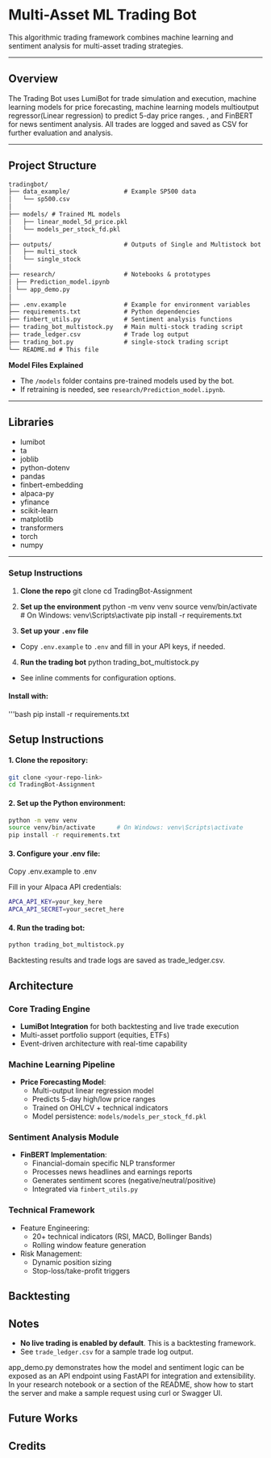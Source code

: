 # Multi-Asset ML Trading Bot


This algorithmic trading framework combines machine learning and sentiment analysis for multi-asset trading strategies.

---

## Overview

The Trading Bot uses LumiBot for trade simulation and execution, machine learning models for price forecasting, machine learning models multioutput regressor(Linear regression) to predict 5-day price ranges. , and FinBERT for news sentiment analysis. All trades are logged and saved as CSV for further evaluation and analysis.

---

## Project Structure

```markdown 
tradingbot/
├── data_example/               # Example SP500 data
│   └── sp500.csv
│
├── models/ # Trained ML models
│   ├── linear_model_5d_price.pkl
│   └── models_per_stock_fd.pkl
│
├── outputs/                    # Outputs of Single and Multistock bot
│   ├── multi_stock      
│   └── single_stock
│ 
├── research/                   # Notebooks & prototypes
│ ├── Prediction_model.ipynb
│ └── app_demo.py
│
├── .env.example                # Example for environment variables
├── requirements.txt            # Python dependencies
├── finbert_utils.py            # Sentiment analysis functions
├── trading_bot_multistock.py   # Main multi-stock trading script
├── trade_ledger.csv            # Trade log output 
├── trading_bot.py              # single-stock trading script
└── README.md # This file
```
**Model Files Explained**

- The `/models` folder contains pre-trained models used by the bot.
- If retraining is needed, see `research/Prediction_model.ipynb`.
---

## Libraries
- lumibot
- ta
- joblib
- python-dotenv
- pandas
- finbert-embedding
- alpaca-py
- yfinance
- scikit-learn
- matplotlib
- transformers
- torch
- numpy
---

### Setup Instructions

1. **Clone the repo**
git clone <your-repo-link>
cd TradingBot-Assignment


2. **Set up the environment**
python -m venv venv
source venv/bin/activate # On Windows: venv\Scripts\activate
pip install -r requirements.txt


3. **Set up your `.env` file**
- Copy `.env.example` to `.env` and fill in your API keys, if needed.

4. **Run the trading bot**
    python trading_bot_multistock.py

- See inline comments for configuration options.


#### Install with:

'''bash
pip install -r requirements.txt

##


## Setup Instructions
#### 1. Clone the repository:

```bash
git clone <your-repo-link>
cd TradingBot-Assignment
```

#### 2. Set up the Python environment:

```bash
python -m venv venv
source venv/bin/activate      # On Windows: venv\Scripts\activate
pip install -r requirements.txt
```

#### 3. Configure your .env file:

Copy .env.example to .env

Fill in your Alpaca API credentials:

```bash
APCA_API_KEY=your_key_here
APCA_API_SECRET=your_secret_here
```

#### 4. Run the trading bot:

```bash
python trading_bot_multistock.py
```

Backtesting results and trade logs are saved as trade_ledger.csv.

## Architecture

### Core Trading Engine
- **LumiBot Integration** for both backtesting and live trade execution
- Multi-asset portfolio support (equities, ETFs)
- Event-driven architecture with real-time capability

### Machine Learning Pipeline
- **Price Forecasting Model**:
  - Multi-output linear regression model
  - Predicts 5-day high/low price ranges
  - Trained on OHLCV + technical indicators
  - Model persistence: `models/models_per_stock_fd.pkl`

### Sentiment Analysis Module
- **FinBERT Implementation**:
  - Financial-domain specific NLP transformer
  - Processes news headlines and earnings reports
  - Generates sentiment scores (negative/neutral/positive)
  - Integrated via `finbert_utils.py`

### Technical Framework
- Feature Engineering:
  - 20+ technical indicators (RSI, MACD, Bollinger Bands)
  - Rolling window feature generation
- Risk Management:
  - Dynamic position sizing
  - Stop-loss/take-profit triggers


## Backtesting

## Notes

- **No live trading is enabled by default**. This is a backtesting framework.
- See `trade_ledger.csv` for a sample trade log output.

app_demo.py demonstrates how the model and sentiment logic can be exposed as an API endpoint using FastAPI for integration and extensibility.
In your research notebook or a section of the README, show how to start the server and make a sample request using curl or Swagger UI.

## Future Works

## Credits